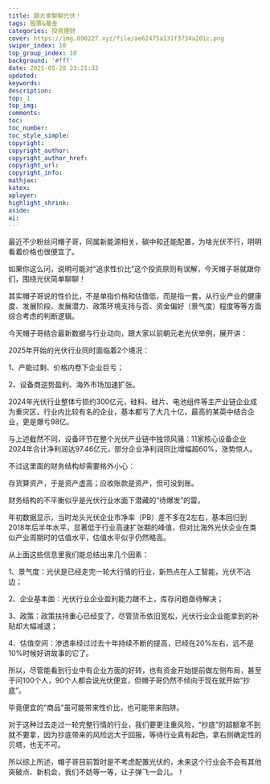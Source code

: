 ```yaml
---
title: 跟大家聊聊光伏！
tags: 股票&基金
categories: 投资理财
cover: https://img.090227.xyz/file/ae62475a131f3734a201c.png
swiper_index: 10
top_group_index: 10
background: '#fff'
date: 2025-05-28 23:21:33
updated:
keywords:
description:
top: 1
top_img:
comments:
toc:
toc_number:
toc_style_simple:
copyright:
copyright_author:
copyright_author_href:
copyright_url:
copyright_info:
mathjax:
katex:
aplayer:
highlight_shrink:
aside:
ai:
---
```


最近不少粉丝问帽子哥，同属新能源相关，碳中和还能配置，为啥光伏不行，明明看着价格也很便宜了。

如果你这么问，说明可能对“追求性价比”这个投资原则有误解，今天帽子哥就跟你们，围绕光伏简单聊聊！

其实帽子哥说的性价比，不是单指价格和估值低，而是指一套，从行业产业的健康度、发展阶段、发展潜力、政策环境支持与否、资金偏好（景气度）程度等等方面综合考虑的判断逻辑。

今天帽子哥结合最新数据与行业动向，跟大家以前朝元老光伏举例，展开讲：

2025年开始的光伏行业同时面临着2个境况：

1、产能过剩、价格内卷下企业巨亏；

2、设备商逆势盈利、海外市场加速扩张。

2024年光伏行业整体亏损约300亿元，硅料、硅片、电池组件等主产业链企业成为重灾区，行业内比较有名的企业，基本都亏了大几十亿，最高的某英中结合企业，更是爆亏98亿。

与上述截然不同，设备环节在整个光伏产业链中独领风骚：11家核心设备企业2024年合计净利润达97.46亿元，部分企业净利润同比增幅超60%，涨势惊人。

不过这里面的财务结构却需要格外小心：

存货算资产，于是资产虚高；应收账款是资产，但可没到账。

财务结构的不平衡似乎是光伏行业水面下潜藏的“待爆发”的雷。

年初数据显示，当时龙头光伏企业市净率（PB）差不多在2左右，基本回归到2018年后半年水平，显著低于行业高速扩张期的峰值，但对比海外光伏企业在类似产业周期时的估值水平，估值水平似乎仍然略高。

从上面这些信息里我们能总结出来几个因素：

1、景气度：光伏是已经走完一轮大行情的行业，新热点在人工智能，光伏不沾边；

2、企业基本面：光伏行业企业盈利能力跟不上，库存问题亟待解决；

3、政策：政策扶持重心已经变了，尽管货币依旧宽松，光伏行业企业能拿到的补贴却大幅减退；

4、估值空间：渗透率经过过去十年持续不断的提高，已经在20%左右，远不是10%时候好讲故事的它了。

所以，尽管能看到行业中有企业方面的好转，也有资金开始提前做左侧布局，甚至于问100个人，90个人都会说光伏便宜，但帽子哥仍然不倾向于现在就开始“抄底”。

毕竟便宜的“商品”虽可能带来性价比，也可能带来陷阱。

对于这种过去走过一轮完整行情的行业，我们要更注重风险，“抄底”的超额拿不到就不要拿，因为抄底带来的风险远大于回报，等待行业真有起色，拿右侧确定性的贝塔，也无不可。

所以综上所述，帽子哥目前暂时是不考虑配置光伏的，未来这个行业会不会有其他突破点、新机会，我们不妨等一等，让子弹飞一会儿。！